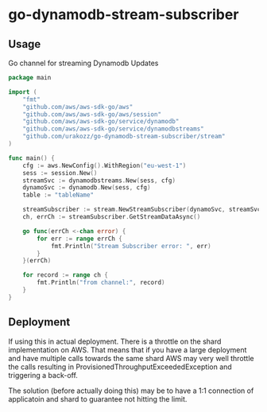 # go-dynamodb-stream-subscriber

## Usage
Go channel for streaming Dynamodb Updates

```go
package main

import (
	"fmt"
	"github.com/aws/aws-sdk-go/aws"
	"github.com/aws/aws-sdk-go/aws/session"
	"github.com/aws/aws-sdk-go/service/dynamodb"
	"github.com/aws/aws-sdk-go/service/dynamodbstreams"
	"github.com/urakozz/go-dynamodb-stream-subscriber/stream"
)

func main() {
	cfg := aws.NewConfig().WithRegion("eu-west-1")
	sess := session.New()
	streamSvc := dynamodbstreams.New(sess, cfg)
	dynamoSvc := dynamodb.New(sess, cfg)
	table := "tableName"

	streamSubscriber := stream.NewStreamSubscriber(dynamoSvc, streamSvc, table)
	ch, errCh := streamSubscriber.GetStreamDataAsync()

	go func(errCh <-chan error) {
		for err := range errCh {
			fmt.Println("Stream Subscriber error: ", err)
		}
	}(errCh)

	for record := range ch {
		fmt.Println("from channel:", record)
	}
}
```

## Deployment

If using this in actual deployment. There is a throttle on the shard implementation on AWS. That means that if you have a large deployment and have multiple calls towards the same shard AWS may very well throttle the calls resulting in ProvisionedThroughputExceededException and triggering a back-off.

The solution (before actually doing this) may be to have a 1:1 connection of applicatoin and shard to guarantee not hitting the limit.

